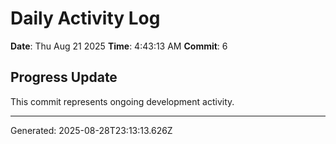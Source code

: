 # Daily Activity Log

**Date**: Thu Aug 21 2025
**Time**: 4:43:13 AM
**Commit**: 6

## Progress Update

This commit represents ongoing development activity.

---
Generated: 2025-08-28T23:13:13.626Z
